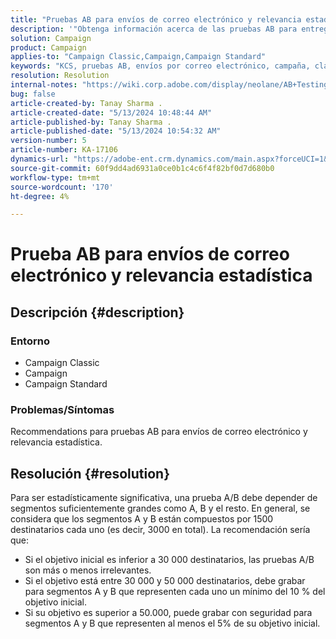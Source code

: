 ```yaml
---
title: "Pruebas AB para envíos de correo electrónico y relevancia estadística"
description: '"Obtenga información acerca de las pruebas AB para entregas de correo electrónico y la relevancia estadística".'
solution: Campaign
product: Campaign
applies-to: "Campaign Classic,Campaign,Campaign Standard"
keywords: "KCS, pruebas AB, envíos por correo electrónico, campaña, clásico, estándar"
resolution: Resolution
internal-notes: "https://wiki.corp.adobe.com/display/neolane/AB+Testing+for+Email+Deliveries"
bug: false
article-created-by: Tanay Sharma .
article-created-date: "5/13/2024 10:48:44 AM"
article-published-by: Tanay Sharma .
article-published-date: "5/13/2024 10:54:32 AM"
version-number: 5
article-number: KA-17106
dynamics-url: "https://adobe-ent.crm.dynamics.com/main.aspx?forceUCI=1&pagetype=entityrecord&etn=knowledgearticle&id=3f2ce659-1611-ef11-9f8a-6045bd02b206"
source-git-commit: 60f9dd4ad6931a0ce0b1c4c6f4f82bf0d7d680b0
workflow-type: tm+mt
source-wordcount: '170'
ht-degree: 4%

---
```


# Prueba AB para envíos de correo electrónico y relevancia estadística

## Descripción {#description}


### Entorno

- Campaign Classic
- Campaign
- Campaign Standard


### Problemas/Síntomas

Recommendations para pruebas AB para envíos de correo electrónico y relevancia estadística.


## Resolución {#resolution}


Para ser estadísticamente significativa, una prueba A/B debe depender de segmentos suficientemente grandes como A, B y el resto. En general, se considera que los segmentos A y B están compuestos por 1500 destinatarios cada uno (es decir, 3000 en total). La recomendación sería que:

- Si el objetivo inicial es inferior a 30 000 destinatarios, las pruebas A/B son más o menos irrelevantes.
- Si el objetivo está entre 30 000 y 50 000 destinatarios, debe grabar para segmentos A y B que representen cada uno un mínimo del 10 % del objetivo inicial.
- Si su objetivo es superior a 50.000, puede grabar con seguridad para segmentos A y B que representen al menos el 5% de su objetivo inicial.



